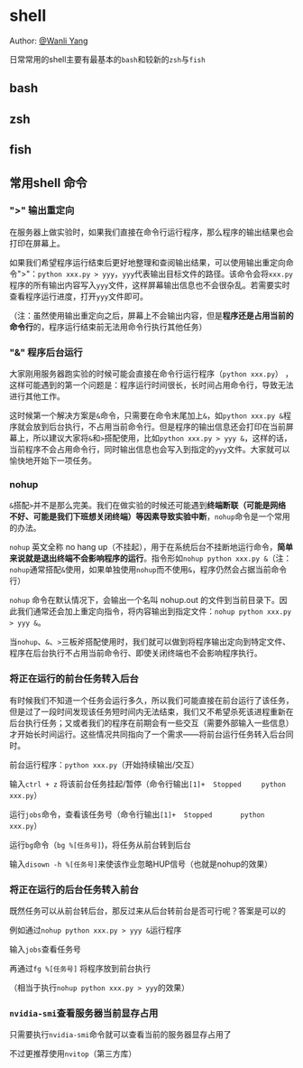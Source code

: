 # shell

Author: [@Wanli Yang](https://github.com/wending0417)

日常常用的shell主要有最基本的`bash`和较新的`zsh`与`fish`

## bash

## zsh

## fish

## 常用shell 命令

### ">" 输出重定向

在服务器上做实验时，如果我们直接在命令行运行程序，那么程序的输出结果也会打印在屏幕上。

如果我们希望程序运行结束后更好地整理和查阅输出结果，可以使用输出重定向命令">"：`python xxx.py > yyy`，`yyy`代表输出目标文件的路径。该命令会将`xxx.py`程序的所有输出内容写入`yyy`文件，这样屏幕输出信息也不会很杂乱。若需要实时查看程序运行进度，打开`yyy`文件即可。

（注：虽然使用输出重定向之后，屏幕上不会输出内容，但是**程序还是占用当前的命令行**的，程序运行结束前无法用命令行执行其他任务）

###  "&" 程序后台运行

大家刚用服务器跑实验的时候可能会直接在命令行运行程序（`python xxx.py`） ，这样可能遇到的第一个问题是：程序运行时间很长，长时间占用命令行，导致无法进行其他工作。

这时候第一个解决方案是`&`命令，只需要在命令末尾加上`&`，如`python xxx.py &`程序就会放到后台执行，不占用当前命令行。但是程序的输出信息还会打印在当前屏幕上，所以建议大家将`&`和`>`搭配使用，比如`python xxx.py > yyy &`，这样的话，当前程序不会占用命令行，同时输出信息也会写入到指定的`yyy`文件。大家就可以愉快地开始下一项任务。

### nohup

`&`搭配`>`并不是那么完美。我们在做实验的时候还可能遇到**终端断联（可能是网络不好、可能是我们下班想关闭终端）等因素导致实验中断**，`nohup`命令是一个常用的办法。

`nohup` 英文全称 no hang up（不挂起），用于在系统后台不挂断地运行命令，**简单来说就是退出终端不会影响程序的运行**。指令形如`nohup python xxx.py &`（注：`nohup`通常搭配`&`使用，如果单独使用`nohup`而不使用`&`，程序仍然会占据当前命令行）

`nohup` 命令在默认情况下，会输出一个名叫 nohup.out 的文件到当前目录下。因此我们通常还会加上重定向指令，将内容输出到指定文件：`nohup python xxx.py > yyy &`。

当`nohup`、`&`、`>`三板斧搭配使用时，我们就可以做到将程序输出定向到特定文件、程序在后台执行不占用当前命令行、即使关闭终端也不会影响程序执行。

### 将正在运行的前台任务转入后台

有时候我们不知道一个任务会运行多久，所以我们可能直接在前台运行了该任务，但是过了一段时间发现该任务短时间内无法结束，我们又不希望杀死该进程重新在后台执行任务；又或者我们的程序在前期会有一些交互（需要外部输入一些信息）才开始长时间运行。这些情况共同指向了一个需求——将前台运行任务转入后台同时。

前台运行程序：`python xxx.py`（开始持续输出/交互）

输入`ctrl + z` 将该前台任务挂起/暂停（命令行输出`[1]+  Stopped     python xxx.py`）

运行`jobs`命令，查看该任务号（命令行输出`[1]+  Stopped       python xxx.py`）

运行`bg`命令（`bg %[任务号]`)，将任务从前台转到后台

输入`disown -h %[任务号]`来使该作业忽略HUP信号（也就是nohup的效果）

### 将正在运行的后台任务转入前台

既然任务可以从前台转后台，那反过来从后台转前台是否可行呢？答案是可以的

例如通过`nohup python xxx.py > yyy &`运行程序

输入`jobs`查看任务号

再通过`fg %[任务号]` 将程序放到前台执行

（相当于执行`nohup python xxx.py > yyy`的效果）

### `nvidia-smi`查看服务器当前显存占用

只需要执行`nvidia-smi`命令就可以查看当前的服务器显存占用了

不过更推荐使用`nvitop`（第三方库）